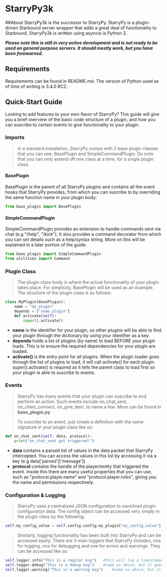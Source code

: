 # StarryPy3k

##About
StarryPy3k is the successor to StarryPy. StarryPy is a plugin-driven Starbound server wrapper that adds a great deal of functionality to Starbound. StarryPy3k is written using asyncio is Python 3.

***Please note this is still in very active development and is not ready to be used on general purpose servers. It should mostly work, but you have been forewarned.***

## Requirements
Requirements can be found in README.md. The version of Python used as of time of writing is 3.4.0 RC2.

## Quick-Start Guide
Looking to add features to your own flavor of StarryPy? This guide will give you a brief overview of the basic code structure of a plugin, and how you can suscribe to certain events to give functionality to your plugin.

### Imports
>In a standard installation, StarryPy comes with 2 base plugin classes that you can use; BasePlugin and SimpleCommandPlugin. Do note that you can only extend off one class at a time, for a single plugin class.
#### BasePlugin
BasePlugin is the parent of all StarryPy plugins and contains all the event hooks that StarryPy provides, from which you can suscribe to by overriding the same function name in your plugin body:
```python
from base_plugin import BasePlugin
```
#### SimpleCommandPlugin
SimpleCommandPlugin provides an extension to handle commands sent via chat (e.g "/help", "/kick"). It also provides a command decorator from which you can set details such as a help/syntax string. More on this will be explained in a later portion of the guide.
```python
from base_plugin import SimpleCommandPlugin
from utilities import Command
```

### Plugin Class
>The plugin class body is where the actual functionality of your plugin takes place. For simplicity, BasePlugin will be used as an example. The structure of the plugin class is as follows:
```python
class MyPlugin(BasePlugin):
	name = "my_plugin"
	depends = ["some_plugin"]
	def activate(self):
		super().activate()
```
* **name** is the identifier for your plugin, so other plugins will be able to find your plugin through the dictionary by using your identifier as a key.
* **depends** holds a list of plugins (by name) to load BEFORE your plugin loads. This is to ensure the required dependencies for your plugin are loaded.
* **activate()** is the entry point for all plugins. When the plugin loader goes through the list of plugins to load, it will call activate() for each plugin. super().activate() is required as it tells the parent class to load first so your plugin is able to suscribe to events.

### Events
>StarryPy has many events that your plugin can suscribe to and perform an action. Such events include on_chat_sent, on_client_connect, on_give_item, to name a few. More can be found in **base_plugin.py**

>To suscribe to an event, just create a definition with the same signature in your plugin class like so:
```python
def on_chat_sent(self, data, protocol):
	print("on_chat_sent got triggered!")
```
* **data** contains a parsed list of values in the data packet that StarryPy intercepted. You can access the values in this list by accessing it via a key (e.g data['parsed']['message'])
* **protocol** contains the handle of the player/entity that triggered the event. Inside this there are many useful properties that you can use, such as "protocol.player.name" and "protocol.player.roles", giving you the name and permissions respectively. 

### Configuration & Logging
>StarryPy uses a centralized JSON configuration to save/load plugin configuration data. The config object can be accessed very simply in the plugin class by the following:
```python
self.my_config_value = self.config.config.my_plugin["my_config_value"]
```

>Similarly, logging functionality has been built into StarryPy and can be accessed easily. There are 3 main loggers that StarryPy includes, one for logging, one for debugging and one for errors and warnings. They can be accessed like so:
```python
self.logger.info("This is a regular msg")	#this will log a timestamped message with the plugin name that called in server.log
self.logger.debug("This is a debug msg")	#same as above, but it goes into debug.log and is prefixed with DEBUG
self.logger.warning("This is a warning msg")	#same as above, but it goes into server.log and is prefixed with WARN or ERROR
```
 
